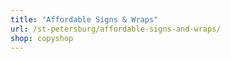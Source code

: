 ```yaml
---
title: "Affordable Signs & Wraps"
url: /st-petersburg/affordable-signs-and-wraps/
shop: copyshop
---
```


